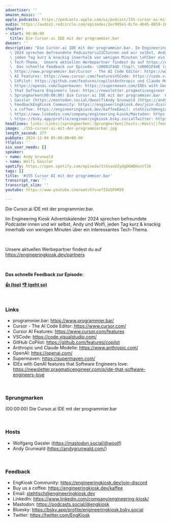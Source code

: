 ```yaml
---
advertiser: ''
amazon_music: ''
apple_podcasts: https://podcasts.apple.com/us/podcast/155-cursor-ai-mit-der-programmier-bar/id1603082924?i=1000679158241&uo=4
audio: https://audio1.redcircle.com/episodes/2ec995e1-8cfe-4b45-8859-10d85dd3de1b/stream.mp3
chapter:
- start: 00:00:00
  title: Die Cursor.ai IDE mit der programmier.bar
deezer: ''
description: "Die Cursor.ai IDE mit der programmier.bar. Im Engineering Kiosk Adventskalender\
  \ 2024 sprechen befreundete Podcaster\u22C5innen und wir selbst, Andy und Wolfi,\
  \ jeden Tag kurz & knackig innerhalb von wenigen Minuten \xFCber ein interessantes\
  \ Tech-Thema.  Unsere aktuellen Werbepartner findest du auf https://engineeringkiosk.dev/partners\
  \  Das schnelle Feedback zur Episode: \U0001F44D (top)\_\U0001F44E (geht so)  Linksprogrammier.bar:\
  \ https://www.programmier.bar/Cursor - The AI Code Editor: https://www.cursor.com/Cursor\
  \ AI Features: https://www.cursor.com/featuresVSCode: https://code.visualstudio.com/GitHub\
  \ CoPilot: https://github.com/features/copilotAnthropic und Claude Modelle: https://www.anthropic.com/OpenAI:\
  \ https://openai.com/Supermaven: https://supermaven.com/IDEs with GenAI features\
  \ that Software Engineers love: https://newsletter.pragmaticengineer.com/p/ide-that-software-engineers-love\
  \ Sprungmarken(00:00:00) Die Cursor.ai IDE mit der programmier.bar  HostsWolfgang\
  \ Gassler (https://mastodon.social/@woolf)Andy Grunwald (https://andygrunwald.com/)\
  \ FeedbackEngKiosk Community: https://engineeringkiosk.dev/join-discord\_Buy us\
  \ a coffee: https://engineeringkiosk.dev/kaffeeEmail: stehtisch@engineeringkiosk.devLinkedIn:\
  \ https://www.linkedin.com/company/engineering-kiosk/Mastodon: https://podcasts.social/@engkioskBluesky:\
  \ https://bsky.app/profile/engineeringkiosk.bsky.socialTwitter: https://twitter.com/EngKiosk"
headlines: links::Links||sprungmarken::Sprungmarken||hosts::Hosts||feedback::Feedback
image: ./155-cursor-ai-mit-der-programmierbar.jpg
length_second: 377
pubDate: 2024-12-04 05:00:00+00:00
rtlplus: ''
six_user_needs: []
speaker:
- name: Andy Grunwald
- name: Wolfi Gassler
spotify: https://open.spotify.com/episode/1tXsaoVZydgD6WDHoxtTJ6
tags: []
title: '#155 Cursor AI mit der programmier.bar'
transcript_raw: ''
transcript_slim: ''
youtube: https://www.youtube.com/watch?v=efI5o5FhM20

---
```

<p>Die Cursor.ai IDE mit der programmier.bar.</p><p>Im Engineering Kiosk Adventskalender 2024 sprechen befreundete Podcaster⋅innen und wir selbst, Andy und Wolfi, jeden Tag kurz &amp; knackig innerhalb von wenigen Minuten über ein interessantes Tech-Thema.</p><p><br></p><p>Unsere aktuellen Werbepartner findest du auf <a href="https://engineeringkiosk.dev/partners">https://engineeringkiosk.dev/partners</a></p><p><br></p><p><strong>Das schnelle Feedback zur Episode:</strong></p><p><a href="https://api.openpodcast.dev/feedback/155/upvote" rel="nofollow"><strong>👍 (top)</strong></a><strong> </strong><a href="https://api.openpodcast.dev/feedback/155/downvote" rel="nofollow"><strong>👎 (geht so)</strong></a></p><p><br></p><h3 id="links">Links</h3><ul><li>programmier.bar: <a href="https://www.programmier.bar/" rel="nofollow">https://www.programmier.bar/</a></li><li>Cursor - The AI Code Editor: <a href="https://www.cursor.com/" rel="nofollow">https://www.cursor.com/</a></li><li>Cursor AI Features: <a href="https://www.cursor.com/features" rel="nofollow">https://www.cursor.com/features</a></li><li>VSCode: <a href="https://code.visualstudio.com/" rel="nofollow">https://code.visualstudio.com/</a></li><li>GitHub CoPilot: <a href="https://github.com/features/copilot" rel="nofollow">https://github.com/features/copilot</a></li><li>Anthropic und Claude Modelle: <a href="https://www.anthropic.com/" rel="nofollow">https://www.anthropic.com/</a></li><li>OpenAI: <a href="https://openai.com/" rel="nofollow">https://openai.com/</a></li><li>Supermaven: <a href="https://supermaven.com/" rel="nofollow">https://supermaven.com/</a></li><li>IDEs with GenAI features that Software Engineers love: <a href="https://newsletter.pragmaticengineer.com/p/ide-that-software-engineers-love" rel="nofollow">https://newsletter.pragmaticengineer.com/p/ide-that-software-engineers-love</a></li></ul><p><br></p><h3 id="sprungmarken">Sprungmarken</h3><p>(00:00:00) Die Cursor.ai IDE mit der programmier.bar</p><p><br></p><h3 id="hosts">Hosts</h3><ul><li>Wolfgang Gassler (<a href="https://mastodon.social/@woolf" rel="nofollow">https://mastodon.social/@woolf</a>)</li><li>Andy Grunwald (<a href="https://andygrunwald.com/" rel="nofollow">https://andygrunwald.com/</a>)</li></ul><p><br></p><h3 id="feedback">Feedback</h3><ul><li>EngKiosk Community: <a href="https://engineeringkiosk.dev/join-discord">https://engineeringkiosk.dev/join-discord</a> </li><li>Buy us a coffee: <a href="https://engineeringkiosk.dev/kaffee">https://engineeringkiosk.dev/kaffee</a></li><li>Email: <a href="mailto:stehtisch@engineeringkiosk.dev" rel="nofollow">stehtisch@engineeringkiosk.dev</a></li><li>LinkedIn: <a href="https://www.linkedin.com/company/engineering-kiosk/" rel="nofollow">https://www.linkedin.com/company/engineering-kiosk/</a></li><li>Mastodon: <a href="https://podcasts.social/@engkiosk" rel="nofollow">https://podcasts.social/@engkiosk</a></li><li>Bluesky: <a href="https://bsky.app/profile/engineeringkiosk.bsky.social" rel="nofollow">https://bsky.app/profile/engineeringkiosk.bsky.social</a></li><li>Twitter: <a href="https://twitter.com/EngKiosk" rel="nofollow">https://twitter.com/EngKiosk</a></li></ul>
